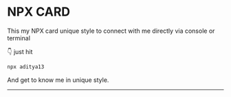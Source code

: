 # NPX CARD
This my NPX card unique style to connect with me directly via console or terminal

👇 just hit 
```bash
npx aditya13
```
And get to know me in unique style.

<!-- ### SCREENSHOT -->

<!-- The final output might look something like this: -->

<!-- ![image](https://github.com/anmol098/npx_card/blob/master/demo.gif) -->


<hr/>

